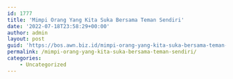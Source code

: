 ```yaml
---
id: 1777
title: 'Mimpi Orang Yang Kita Suka Bersama Teman Sendiri'
date: '2022-07-18T23:58:29+00:00'
author: admin
layout: post
guid: 'https://bos.awn.biz.id/mimpi-orang-yang-kita-suka-bersama-teman-sendiri/'
permalink: /mimpi-orang-yang-kita-suka-bersama-teman-sendiri/
categories:
    - Uncategorized
---
```


